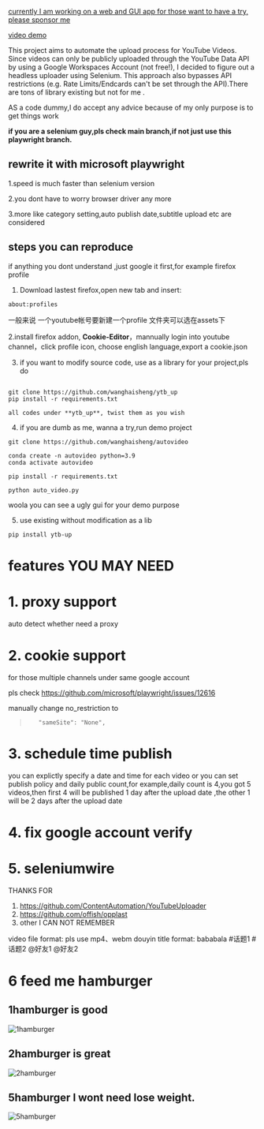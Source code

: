 [currently  I am working on a web and GUI app for those want to have a try, please sponsor me](https://github.com/sponsors/wanghaisheng)

[video demo](https://youtu.be/IXaEQG1BCkw)




This project aims to automate the upload process for YouTube Videos. Since videos can only be publicly uploaded through the YouTube Data API by using a Google Workspaces Account (not free!), I decided to figure out a headless uploader using Selenium. This approach also bypasses API restrictions (e.g. Rate Limits/Endcards can't be set through the API).There are tons of library existing  but not for me .

AS a code dummy,I do accept any advice because of my only purpose is to get things work

**if you are a selenium guy,pls check  main branch,if not just use this playwright branch.**

## rewrite it with microsoft playwright

1.speed is much  faster than selenium version

2.you dont have to worry browser driver any more 

3.more like category setting,auto publish date,subtitle upload etc are considered


## steps you can reproduce 
if anything you dont understand ,just google it first,for example  firefox profile

1. Download lastest firefox,open new tab and insert:    
```
about:profiles
```
一般来说 一个youtube帐号要新建一个profile
文件夹可以选在assets下

2.install firefox addon, **Cookie-Editor**，mannually login into youtube channel，click profile icon, choose english language,export a  cookie.json 




3. if you want to modify source code, use as a library for your project,pls do    
```

git clone https://github.com/wanghaisheng/ytb_up
pip install -r requirements.txt

all codes under **ytb_up**, twist them as you wish

```
4. if you are dumb as me, wanna a try,run demo project
```
git clone https://github.com/wanghaisheng/autovideo

conda create -n autovideo python=3.9
conda activate autovideo

pip install -r requirements.txt

python auto_video.py
```

woola  you can see a ugly gui  for your demo purpose

5. use existing without modification as a lib
```
pip install ytb-up
```


# features YOU MAY NEED

# 1. proxy support
auto detect whether need a proxy 

# 2. cookie support
for those multiple channels under same google account


pls check 
https://github.com/microsoft/playwright/issues/12616

manually change no_restriction to

>        "sameSite": "None",


# 3. schedule time publish

you can explictly specify a date and time for each video or you can set publish policy and daily public count,for example,daily count is 4,you got 5 videos,then first 4 will be published 1 day after the upload date ,the other 1 will be 2 days after the upload date
# 4. fix google account verify

# 5. seleniumwire

THANKS FOR 
1. https://github.com/ContentAutomation/YouTubeUploader
2. https://github.com/offish/opplast
3. other I CAN NOT REMEMBER


video file format: pls use mp4、webm
douyin title format:
bababala #话题1 #话题2 @好友1 @好友2

# 6 feed me hamburger

## 1hamburger is good 

![1hamburger](https://user-images.githubusercontent.com/2363295/167280864-7f8fe860-7258-4267-8e54-a8f0a4eb870b.png)


## 2hamburger  is great

![2hamburger](https://user-images.githubusercontent.com/2363295/167280866-521fbc81-8c30-4b5d-b7db-6e1c4549f2e6.png)


## 5hamburger I wont need lose weight. 

![5hamburger](https://user-images.githubusercontent.com/2363295/167280869-5e01a666-f10e-4620-b6c5-a12bfe2c25fb.png)



